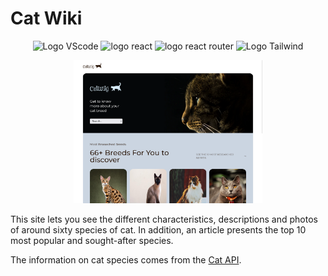 # Cat Wiki

<p align="center">
    <img src="https://img.shields.io/badge/Visual_Studio_Code-0078D4?style=for-the-badge&logo=visual%20studio%20code&logoColor=white" alt="Logo VScode">
    <img src="https://img.shields.io/badge/React-20232A?style=for-the-badge&logo=react&logoColor=61DAFB" alt="logo react">
    <img src="https://img.shields.io/badge/React_Router_6-CA4245?style=for-the-badge&logo=react+router&logoColor=FFFFFF" alt="logo react router">
    <img src="https://img.shields.io/badge/Tailwind_CSS-38B2AC?style=for-the-badge&logo=tailwind-css&logoColor=white" alt="Logo Tailwind">
</p>

<p align="center">
    <img src="src/assets//img/readme.png" width="60%">
</p>

This site lets you see the different characteristics, descriptions and photos of around sixty species of cat. 
In addition, an article presents the top 10 most popular and sought-after species. 

The information on cat species comes from the [Cat API](https://thecatapi.com/).
